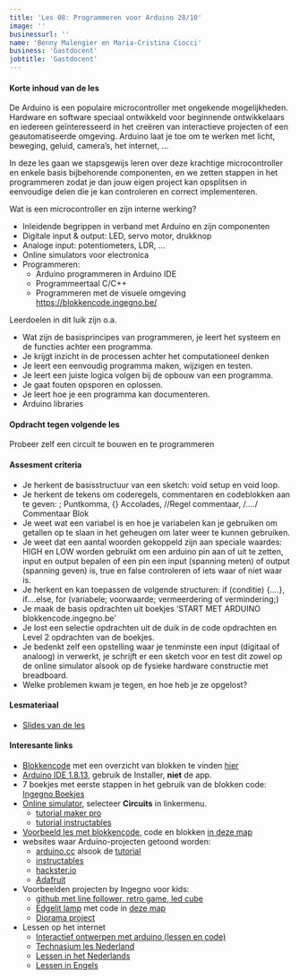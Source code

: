 ```yaml
---
title: 'Les 08: Programmeren voor Arduino 28/10'
image: ''
businessurl: ''
name: 'Benny Malengier en Maria-Cristina Ciocci'
business: 'Gastdocent'
jobtitle: 'Gastdocent'
---
```

> 
#### Korte inhoud van de les
De Arduino is een populaire microcontroller met ongekende mogelijkheden. Hardware en software speciaal ontwikkeld voor beginnende ontwikkelaars en iedereen geïnteresseerd in het creëren van interactieve projecten of een geautomatiseerde omgeving. Arduino laat je toe om te werken met licht, beweging, geluid, camera’s, het internet, ... 

In deze les gaan we stapsgewijs leren over deze krachtige microcontroller en enkele basis bijbehorende componenten, en we zetten stappen in het programmeren zodat je dan jouw eigen project kan opsplitsen in eenvoudige delen die je kan controleren en correct implementeren.

Wat is een microcontroller en zijn interne werking?
- Inleidende begrippen in verband met Arduino en zijn componenten
- Digitale input & output: LED, servo motor, drukknop
- Analoge input: potentiometers, LDR, …
- Online simulators voor electronica
- Programmeren: 
    - Arduino programmeren in Arduino IDE
    - Programmeertaal C/C++ 
    - Programmeren met de visuele omgeving https://blokkencode.ingegno.be/

Leerdoelen in dit luik zijn o.a. 
- Wat zijn de basisprincipes van programmeren, je leert het systeem en de functies achter een programma.
- Je krijgt inzicht in de processen achter het computationeel denken
- Je leert een eenvoudig programma maken, wijzigen en testen.
- Je leert een juiste logica volgen bij de opbouw van een programma.
- Je gaat fouten opsporen en oplossen.
- Je leert hoe je een programma kan documenteren.
- Arduino libraries

#### Opdracht tegen volgende les
Probeer zelf een circuit te bouwen en te programmeren

#### Assesment criteria
- Je herkent de basisstructuur van een sketch:  void setup en void loop.
- Je herkent de tekens om coderegels, commentaren en codeblokken aan te geven: ; Puntkomma, {} Accolades, //Regel commentaar, /*….*/ Commentaar Blok
- Je weet wat een variabel is en hoe je variabelen kan je gebruiken om getallen op te slaan in het geheugen om later weer te kunnen gebruiken. 
- Je weet dat een aantal woorden gekoppeld zijn aan speciale waardes: HIGH en LOW worden gebruikt om een arduino pin aan of uit te zetten, input en output bepalen of een pin een input (spanning meten) of output (spanning geven) is,  true en false controleren of iets waar of niet waar is. 
- Je herkent en kan toepassen de volgende structuren: if (conditie) {….}, if….else, for (variabele; voorwaarde; vermeerdering of vermindering;)
- Je maak de basis opdrachten uit  boekjes ‘START MET ARDUINO blokkencode.ingegno.be’  
- Je lost een selectie opdrachten uit de duik in de code opdrachten en Level 2 opdrachten van de boekjes. 
- Je bedenkt zelf een opstelling waar je tenminste een input (digitaal of analoog) in verwerkt, je schrijft er een sketch voor en test dit zowel op de online simulator alsook op de fysieke hardware constructie met breadboard.
- Welke problemen kwam je tegen, en hoe heb je ze opgelost?

#### Lesmateriaal


- [Slides van de les](https://docs.google.com/presentation/d/1zYx737t4vMhnM_muppOEAxIqCsfH3cSezR0UuKX4VDY/edit?usp=sharing)

#### Interesante links 

- [Blokkencode](https://blokkencode.ingegno.be/) met een overzicht van blokken te vinden [hier](http://bit.ly/2OpFDNm)
- [Arduino IDE 1.8.13](https://www.arduino.cc/en/Main/Software), gebruik de Installer, **niet** de app.
- 7 boekjes met eerste  stappen in het gebruik van de blokken code: [Ingegno Boekjes](https://ingegno.be/realisations/blockly4arduino.html)
- [Online simulator](tinkercad.com), selecteer **Circuits** in linkermenu.
    - [tutorial maker pro](https://maker.pro/custom/tutorial/how-to-design-and-simulate-circuits-in-tinkercad)
    - [tutorial instructables](https://www.instructables.com/id/Beginner-Arduino-With-Tinkercad-Circuits/)
- [Voorbeeld les met blokkencode](http://bit.ly/2pXkBfw), code en blokken [in deze map](http://bit.ly/2qMdGWI)
- websites waar Arduino-projecten getoond worden:
    - [arduino.cc](https://create.arduino.cc/projecthub) alsook de [tutorial](https://www.arduino.cc/en/Tutorial/HomePage)
    - [instructables](https://www.instructables.com/howto/arduino/)
    - [hackster.io](https://www.hackster.io/)
    - [Adafruit](https://learn.adafruit.com/)
- Voorbeelden projecten by Ingegno voor kids: 
    - [github met line follower, retro game, led cube](https://github.com/ingegno)
    - [Edgelit lamp](http://bit.ly/2XPBpld) met code in [deze map](http://bit.ly/35B55F5)
    - [Diorama project](http://bit.ly/2Okp84Q)
- Lessen op het internet
    - [Interactief ontwerpen met arduino (lessen en code)](https://sites.google.com/site/hwcontwerpen/interactief-ontwerpen-met-arduino)
    - [Technasium les Nederland](https://jrl-technasium.nl/files/2.%20interactief%20ontwerpen%20met%20arduino.pdf)
    - [Lessen in het Nederlands](https://github.com/richelbilderbeek/arduino_voor_jonge_tieners)
    - [Lessen in Engels](https://www.eeme.co/)

<!--
- [Video van de les](https://www.youtube.com/watch?v=FAt1GpBaGG4&list=PL0O-QGaZVUNqtiBx38yR6FxbQUYL_ipzJ&index=4&t=0s) 

#### Interesante links 
- [Extra linken met info](https://docs.google.com/document/d/1SziPOwcs6eyHoD8xQqev3XAeu9lv2lJ2GBzCk7QCwng/edit?usp=sharing)

-->
